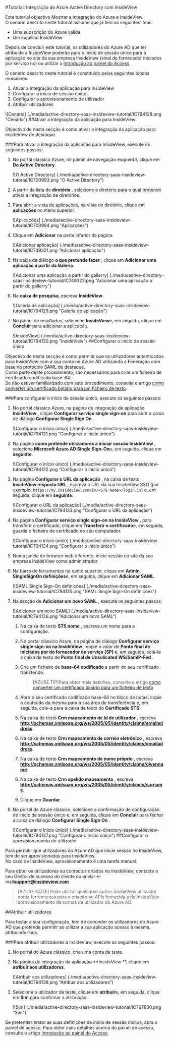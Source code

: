<properties 
    pageTitle="Tutorial: Integração do Azure Active Directory com InsideView | Microsoft Azure" 
    description="Saiba como utilizar InsideView com o Azure Active Directory para permitir o início de sessão único, aprovisionamento automatizado e mais!" 
    services="active-directory" 
    authors="jeevansd"  
    documentationCenter="na" 
    manager="femila"/>
<tags 
    ms.service="active-directory" 
    ms.devlang="na" 
    ms.topic="article" 
    ms.tgt_pltfrm="na" 
    ms.workload="identity" 
    ms.date="09/29/2016" 
    ms.author="jeedes" />

#<a name="tutorial-azure-active-directory-integration-with-insideview"></a>Tutorial: Integração do Azure Active Directory com InsideView
  
Este tutorial objectivo Mostrar a integração do Azure e InsideView.  
O cenário descrito neste tutorial assume que já tem os seguintes itens:

-   Uma subscrição do Azure válida
-   Um inquilino InsideView
  
Depois de concluir este tutorial, os utilizadores do Azure AD que ter atribuído a InsideView poderão para o início de sessão único para a aplicação no site da sua empresa InsideView (sinal de fornecedor iniciados por serviço no) ou utilizar a [Introdução ao painel do Access](active-directory-saas-access-panel-introduction.md).
  
O cenário descrito neste tutorial é constituído pelos seguintes blocos modulares:

1.  Ativar a integração da aplicação para InsideView
2.  Configurar o início de sessão único
3.  Configurar o aprovisionamento de utilizador
4.  Atribuir utilizadores

![Cenário] (./media/active-directory-saas-insideview-tutorial/IC794128.png "Cenário")
##<a name="enabling-the-application-integration-for-insideview"></a>Ativar a integração da aplicação para InsideView
  
Objectivo de nesta secção é como ativar a integração da aplicação para InsideView de destaque.

###<a name="to-enable-the-application-integration-for-insideview-perform-the-following-steps"></a>Para ativar a integração da aplicação para InsideView, execute os seguintes passos:

1.  No portal clássico Azure, no painel de navegação esquerdo, clique em **Do Active Directory**.

    ![O Active Directory] (./media/active-directory-saas-insideview-tutorial/IC700993.png "O Active Directory")

2.  A partir da lista de **diretório** , selecione o diretório para o qual pretende ativar a integração de diretórios.

3.  Para abrir a vista de aplicações, na vista de diretório, clique em **aplicações** no menu superior.

    ![Aplicações] (./media/active-directory-saas-insideview-tutorial/IC700994.png "Aplicações")

4.  Clique em **Adicionar** na parte inferior da página.

    ![Adicionar aplicação] (./media/active-directory-saas-insideview-tutorial/IC749321.png "Adicionar aplicação")

5.  Na caixa de diálogo **o que pretende fazer** , clique em **Adicionar uma aplicação a partir da Galeria**.

    ![Adicionar uma aplicação a partir do gallerry] (./media/active-directory-saas-insideview-tutorial/IC749322.png "Adicionar uma aplicação a partir do gallerry")

6.  Na **caixa de pesquisa**, escreva **InsideView**.

    ![Galeria de aplicação] (./media/active-directory-saas-insideview-tutorial/IC794129.png "Galeria de aplicação")

7.  No painel de resultados, selecione **InsideView**e, em seguida, clique em **Concluir** para adicionar a aplicação.

    ![InsideView] (./media/active-directory-saas-insideview-tutorial/IC794130.png "InsideView")
##<a name="configuring-single-sign-on"></a>Configurar o início de sessão único
  
Objectivo de nesta secção é como permitir que os utilizadores autenticados para InsideView com a sua conta no Azure AD utilizando a Federação com base no protocolo SAML de destaque.  
Como parte deste procedimento, são necessários para criar um ficheiro de certificado codificado base-64.  
Se não estiver familiarizado com este procedimento, consulte o artigo [como converter um certificado binário para um ficheiro de texto](http://youtu.be/PlgrzUZ-Y1o).

###<a name="to-configure-single-sign-on-perform-the-following-steps"></a>Para configurar o início de sessão único, execute os seguintes passos:

1.  No portal clássico Azure, na página de integração de aplicação **InsideView** , clique **Configurar serviço single sign-on** para abrir a caixa de diálogo **Configurar Single Sign On** .

    ![Configurar o início único] (./media/active-directory-saas-insideview-tutorial/IC794131.png "Configurar o início único")

2.  Na página **como pretende utilizadores a iniciar sessão InsideView** , selecione **Microsoft Azure AD Single Sign-On**e, em seguida, clique em **seguinte**.

    ![Configurar o início único] (./media/active-directory-saas-insideview-tutorial/IC794132.png "Configurar o início único")

3.  Na página **Configurar o URL da aplicação** , na caixa de texto **InsideView resposta URL** , escreva o URL da sua InsideView SSO (por exemplo: `https://my.insideview.com/iv/<STS Name>/login.iv`) e, em seguida, clique em **seguinte**.

    ![Configurar o URL da aplicação] (./media/active-directory-saas-insideview-tutorial/IC794133.png "Configurar o URL da aplicação")

4.  Na página **Configurar serviço single sign-on na InsideView** , para transferir o certificado, clique em **Transferir o certificado**e, em seguida, guarde o ficheiro de certificado no seu computador.

    ![Configurar o início único] (./media/active-directory-saas-insideview-tutorial/IC794134.png "Configurar o início único")

5.  Numa janela do browser web diferente, inicie sessão no site da sua empresa InsideView como administrador.

6.  Na barra de ferramentas no canto superior, clique em **Admin**, **SingleSignOn definições**e, em seguida, clique em **Adicionar SAML**.

    ![SAML Single Sign-On definições] (./media/active-directory-saas-insideview-tutorial/IC794135.png "SAML Single Sign-On definições")

7.  Na secção de **Adicionar um novo SAML** , execute os seguintes passos:

    ![Adicionar um novo SAML] (./media/active-directory-saas-insideview-tutorial/IC794136.png "Adicionar um novo SAML")

    1.  Na caixa de texto **STS nome** , escreva um nome para a configuração.
    2.  No portal clássico Azure, na página de diálogo **Configurar serviço single sign-on na InsideView** , copie o valor de **Ponto final de iniciados por do fornecedor de serviço (SP)** e, em seguida, colá-la a caixa de texto de **Ponto final de Unsolicated WS/SamlP-Fed** .
    3.  Crie um ficheiro de **base-64 codificado** a partir do seu certificado transferido.
        
        >[AZURE.TIP]Para obter mais detalhes, consulte o artigo [como converter um certificado binário para um ficheiro de texto](http://youtu.be/PlgrzUZ-Y1o)

    4.  Abrir o seu certificado codificado base-64 no bloco de notas, copie o conteúdo da mesma para a sua área de transferência e, em seguida, cole-a para a caixa de texto do **Certificado STS**
    5.  Na caixa de texto **Crm mapeamento de Id de utilizador** , escreva **http://schemas.xmlsoap.org/ws/2005/05/identity/claims/emailaddress**.
    6.  Na caixa de texto **Crm mapeamento de correio eletrónico** , escreva **http://schemas.xmlsoap.org/ws/2005/05/identity/claims/emailaddress**.
    7.  Na caixa de texto **Crm mapeamento de nome próprio** , escreva **http://schemas.xmlsoap.org/ws/2005/05/identity/claims/givenname**.
    8.  Na caixa de texto **Crm apelido mapeamento** , escreva **http://schemas.xmlsoap.org/ws/2005/05/identity/claims/surname**.
    9.  Clique em **Guardar**.

8.  No portal do Azure clássico, selecione a confirmação de configuração de início de sessão único e, em seguida, clique em **Concluir** para fechar a caixa de diálogo **Configurar Single Sign On** .

    ![Configurar o início único] (./media/active-directory-saas-insideview-tutorial/IC794137.png "Configurar o início único")
##<a name="configuring-user-provisioning"></a>Configurar o aprovisionamento de utilizador
  
Para permitir que utilizadores do Azure AD que inicie sessão no InsideView, tem de ser aprovisionadas para InsideView.  
No caso de InsideView, aprovisionamento é uma tarefa manual.
  
Para obter os utilizadores ou contactos criados no InsideView, contacte o seu Gestor de sucesso do cliente ou enviar e-mail**support@insideview.com**

>[AZURE.NOTE] Pode utilizar quaisquer outros InsideView utilizador conta ferramentas para a criação ou APIs fornecida pela InsideView aprovisionamento de contas de utilizador do Azure AD.

##<a name="assigning-users"></a>Atribuir utilizadores
  
Para testar a sua configuração, tem de conceder os utilizadores do Azure AD que pretende permitir ao utilizar a sua aplicação acesso à mesma, atribuindo-lhes.

###<a name="to-assign-users-to-insideview-perform-the-following-steps"></a>Para atribuir utilizadores a InsideView, execute os seguintes passos:

1.  No portal do Azure clássico, crie uma conta de teste.

2.  Na página de integração de aplicação **InsideView **, clique em **atribuir aos utilizadores**.

    ![Atribuir aos utilizadores] (./media/active-directory-saas-insideview-tutorial/IC794138.png "Atribuir aos utilizadores")

3.  Selecione o utilizador de teste, clique em **atribuir**e, em seguida, clique em **Sim** para confirmar a atribuição.

    ![Sim] (./media/active-directory-saas-insideview-tutorial/IC767830.png "Sim")
  
Se pretender testar as suas definições de início de sessão únicos, abra o painel de acesso. Para obter mais detalhes acerca do painel de acesso, consulte o artigo [Introdução ao painel do Access](active-directory-saas-access-panel-introduction.md).